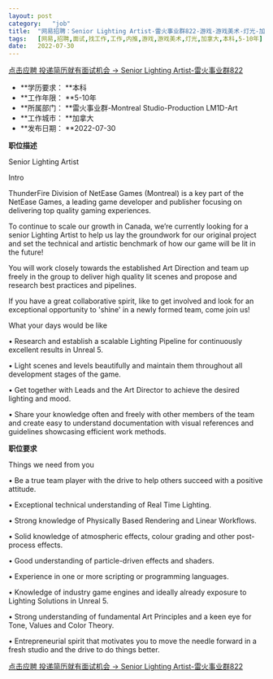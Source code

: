 ```yaml
---
layout:	post
category:	"job"
title:	"网易招聘：Senior Lighting Artist-雷火事业群822-游戏-游戏美术-灯光-加拿大本科5-10年"
tags:	[网易,招聘,面试,找工作,工作,内推,游戏,游戏美术,灯光,加拿大,本科,5-10年]
date:	2022-07-30
---
```


[点击应聘 投递简历就有面试机会 ->  Senior Lighting Artist-雷火事业群822](http://mobile.bole.netease.com/bole/boleDetail?id=41931&employeeId=346f03c3cda5f04c&key=all)



- **学历要求： **本科
- **工作年限： **5-10年
- **所属部门： **雷火事业群-Montreal Studio-Production LM1D-Art
- **工作城市： **加拿大
- **发布日期： **2022-07-30



**职位描述**

Senior Lighting Artist



Intro

ThunderFire Division of NetEase Games (Montreal) is a key part of the NetEase Games, a leading game developer and publisher focusing on delivering top quality gaming experiences.

To continue to scale our growth in Canada, we’re currently looking for a senior Lighting Artist to help us lay the groundwork for our original project and set the technical and artistic benchmark of how our game will be lit in the future!

You will work closely towards the established Art Direction and team up freely in the group to deliver high quality lit scenes and propose and research best practices and pipelines.

If you have a great collaborative spirit, like to get involved and look for an exceptional opportunity to 'shine' in a newly formed team, come join us!



What your days would be like

•	Research and establish a scalable Lighting Pipeline for continuously excellent results in Unreal 5.

•	Light scenes and levels beautifully and maintain them throughout all development stages of the game.

•	Get together with Leads and the Art Director to achieve the desired lighting and mood.

•	Share your knowledge often and freely with other members of the team and create easy to understand documentation with visual references and guidelines showcasing efficient work methods.



**职位要求**

Things we need from you

•	Be a true team player with the drive to help others succeed with a positive attitude.

•	Exceptional technical understanding of Real Time Lighting.

•	Strong knowledge of Physically Based Rendering and Linear Workflows.

•	Solid knowledge of atmospheric effects, colour grading and other post-process effects.

•	Good understanding of particle-driven effects and shaders.

•	Experience in one or more scripting or programming languages.

•	Knowledge of industry game engines and ideally already exposure to Lighting Solutions in Unreal 5.

•	Strong understanding of fundamental Art Principles and a keen eye for Tone, Values and Color Theory.

•	Entrepreneurial spirit that motivates you to move the needle forward in a fresh studio and the drive to do things better.



[点击应聘 投递简历就有面试机会 ->  Senior Lighting Artist-雷火事业群822](http://mobile.bole.netease.com/bole/boleDetail?id=41931&employeeId=346f03c3cda5f04c&key=all)